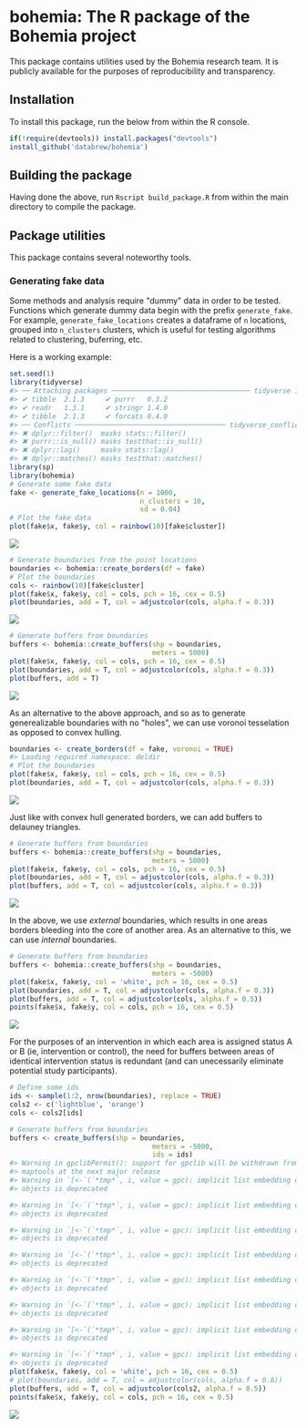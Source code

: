 
<!-- README.md is generated from README.Rmd. Please edit that file -->
bohemia: The R package of the Bohemia project
=============================================

This package contains utilities used by the Bohemia research team. It is publicly available for the purposes of reproducibility and transparency.

Installation
------------

To install this package, run the below from within the R console.

``` r
if(!require(devtools)) install.packages("devtools")
install_github('databrew/bohemia')
```

Building the package
--------------------

Having done the above, run `Rscript build_package.R` from within the main directory to compile the package.

Package utilities
-----------------

This package contains several noteworthy tools.

### Generating fake data

Some methods and analysis require "dummy" data in order to be tested. Functions which generate dummy data begin with the prefix `generate_fake`. For example, `generate_fake_locations` creates a dataframe of `n` locations, grouped into `n_clusters` clusters, which is useful for testing algorithms related to clustering, buferring, etc.

Here is a working example:

``` r
set.seed(1)
library(tidyverse)
#> ── Attaching packages ────────────────────────────────── tidyverse 1.2.1 ──
#> ✔ tibble  2.1.3     ✔ purrr   0.3.2
#> ✔ readr   1.3.1     ✔ stringr 1.4.0
#> ✔ tibble  2.1.3     ✔ forcats 0.4.0
#> ── Conflicts ───────────────────────────────────── tidyverse_conflicts() ──
#> ✖ dplyr::filter()  masks stats::filter()
#> ✖ purrr::is_null() masks testthat::is_null()
#> ✖ dplyr::lag()     masks stats::lag()
#> ✖ dplyr::matches() masks testthat::matches()
library(sp)
library(bohemia)
# Generate some fake data
fake <- generate_fake_locations(n = 1000,
                                n_clusters = 10,
                                sd = 0.04)
# Plot the fake data
plot(fake$x, fake$y, col = rainbow(10)[fake$cluster])
```

![](README-unnamed-chunk-2-1.png)

``` r
# Generate boundaries from the point locations
boundaries <- bohemia::create_borders(df = fake)
# Plot the boundaries
cols <- rainbow(10)[fake$cluster]
plot(fake$x, fake$y, col = cols, pch = 16, cex = 0.5)
plot(boundaries, add = T, col = adjustcolor(cols, alpha.f = 0.3))
```

![](README-unnamed-chunk-3-1.png)

``` r
# Generate buffers from boundaries
buffers <- bohemia::create_buffers(shp = boundaries,
                                   meters = 5000)
plot(fake$x, fake$y, col = cols, pch = 16, cex = 0.5)
plot(boundaries, add = T, col = adjustcolor(cols, alpha.f = 0.3))
plot(buffers, add = T)
```

![](README-unnamed-chunk-4-1.png)

As an alternative to the above approach, and so as to generate generealizable boundaries with no "holes", we can use voronoi tesselation as opposed to convex hulling.

``` r
boundaries <- create_borders(df = fake, voronoi = TRUE)
#> Loading required namespace: deldir
# Plot the boundaries
plot(fake$x, fake$y, col = cols, pch = 16, cex = 0.5)
plot(boundaries, add = T, col = adjustcolor(cols, alpha.f = 0.3))
```

![](README-unnamed-chunk-5-1.png)

Just like with convex hull generated borders, we can add buffers to delauney triangles.

``` r
# Generate buffers from boundaries
buffers <- bohemia::create_buffers(shp = boundaries,
                                   meters = 5000)
plot(fake$x, fake$y, col = cols, pch = 16, cex = 0.5)
plot(boundaries, add = T, col = adjustcolor(cols, alpha.f = 0.3))
plot(buffers, add = T, col = adjustcolor(cols, alpha.f = 0.3))
```

![](README-unnamed-chunk-6-1.png)

In the above, we use *external* boundaries, which results in one areas borders bleeding into the core of another area. As an alternative to this, we can use *internal* boundaries.

``` r
# Generate buffers from boundaries
buffers <- bohemia::create_buffers(shp = boundaries,
                                   meters = -5000)
plot(fake$x, fake$y, col = 'white', pch = 16, cex = 0.5)
plot(boundaries, add = T, col = adjustcolor(cols, alpha.f = 0.3))
plot(buffers, add = T, col = adjustcolor(cols, alpha.f = 0.5))
points(fake$x, fake$y, col = cols, pch = 16, cex = 0.5)
```

![](README-unnamed-chunk-7-1.png)

For the purposes of an intervention in which each area is assigned status A or B (ie, intervention or control), the need for buffers between areas of identical intervention status is redundant (and can unecessarily eliminate potential study participants).

``` r
# Define some ids 
ids <- sample(1:2, nrow(boundaries), replace = TRUE)
cols2 <- c('lightblue', 'orange')
cols <- cols2[ids]

# Generate buffers from boundaries
buffers <- create_buffers(shp = boundaries,
                                   meters = -5000,
                                   ids = ids)
#> Warning in gpclibPermit(): support for gpclib will be withdrawn from
#> maptools at the next major release
#> Warning in `[<-`(`*tmp*`, i, value = gpc): implicit list embedding of S4
#> objects is deprecated

#> Warning in `[<-`(`*tmp*`, i, value = gpc): implicit list embedding of S4
#> objects is deprecated

#> Warning in `[<-`(`*tmp*`, i, value = gpc): implicit list embedding of S4
#> objects is deprecated

#> Warning in `[<-`(`*tmp*`, i, value = gpc): implicit list embedding of S4
#> objects is deprecated

#> Warning in `[<-`(`*tmp*`, i, value = gpc): implicit list embedding of S4
#> objects is deprecated

#> Warning in `[<-`(`*tmp*`, i, value = gpc): implicit list embedding of S4
#> objects is deprecated

#> Warning in `[<-`(`*tmp*`, i, value = gpc): implicit list embedding of S4
#> objects is deprecated

#> Warning in `[<-`(`*tmp*`, i, value = gpc): implicit list embedding of S4
#> objects is deprecated
plot(fake$x, fake$y, col = 'white', pch = 16, cex = 0.5)
# plot(boundaries, add = T, col = adjustcolor(cols, alpha.f = 0.8))
plot(buffers, add = T, col = adjustcolor(cols2, alpha.f = 0.5))
points(fake$x, fake$y, col = cols, pch = 16, cex = 0.5)
```

![](README-unnamed-chunk-8-1.png)
